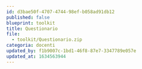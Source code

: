 ```yaml
---
id: d3bae50f-4707-4744-98ef-b058ad91db12
published: false
blueprint: toolkit
title: Questionario
file:
  - toolkit/Questionario.zip
categoria: docenti
updated_by: f1b9007c-1bd1-46f8-87e7-3347789e057e
updated_at: 1634563944
---
```

